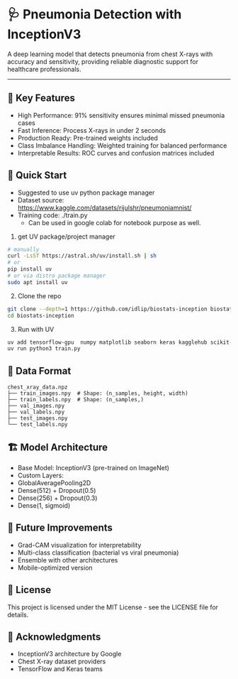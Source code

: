 # 🩺 Pneumonia Detection with InceptionV3

A deep learning model that detects pneumonia from chest X-rays with accuracy and sensitivity, providing reliable diagnostic support for healthcare professionals.

---

## 🌟 Key Features

- High Performance: 91% sensitivity ensures minimal missed pneumonia cases
- Fast Inference: Process X-rays in under 2 seconds
- Production Ready: Pre-trained weights included
- Class Imbalance Handling: Weighted training for balanced performance
- Interpretable Results: ROC curves and confusion matrices included

## 🚀 Quick Start
- Suggested to use uv python package manager
- Dataset source: https://www.kaggle.com/datasets/rijulshr/pneumoniamnist/
- Training code: ./train.py
    - Can be used in google colab for notebook purpose as well.

1. get UV package/project manager
```bash
# manually
curl -LsSf https://astral.sh/uv/install.sh | sh
# or
pip install uv
# or via distro package manager
sudo apt install uv
```

2. Clone the repo
```bash
git clone --depth=1 https://github.com/idlip/biostats-inception biostats-inception
cd biostats-inception
```

3. Run with UV
```bash
uv add tensorflow-gpu  numpy matplotlib seaborn keras kagglehub scikit-learn matplotlib
uv run python3 train.py
```

## 📁 Data Format
```text
chest_xray_data.npz
├── train_images.npy  # Shape: (n_samples, height, width)
├── train_labels.npy  # Shape: (n_samples,)
├── val_images.npy
├── val_labels.npy
├── test_images.npy
└── test_labels.npy
```

## 🏗️ Model Architecture

- Base Model: InceptionV3 (pre-trained on ImageNet)
- Custom Layers:
- GlobalAveragePooling2D
- Dense(512) + Dropout(0.5)
- Dense(256) + Dropout(0.3)
- Dense(1, sigmoid)

## 🔮 Future Improvements

- Grad-CAM visualization for interpretability
- Multi-class classification (bacterial vs viral pneumonia)
- Ensemble with other architectures
- Mobile-optimized version

## 📄 License

This project is licensed under the MIT License - see the LICENSE file for details.

## 🙏 Acknowledgments

- InceptionV3 architecture by Google
- Chest X-ray dataset providers
- TensorFlow and Keras teams

